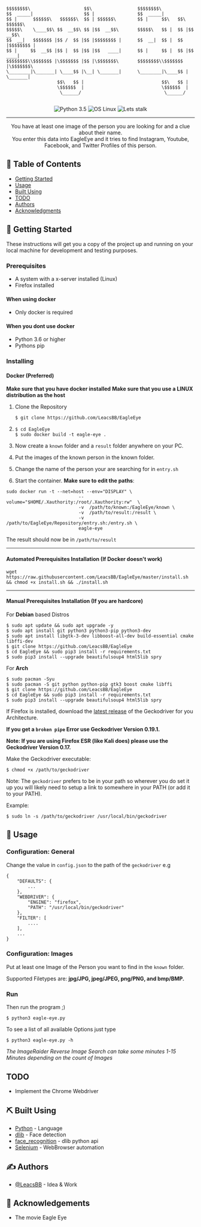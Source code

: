 ```
$$$$$$$$\                    $$\                 $$$$$$$$\                    
$$  _____|                   $$ |                $$  _____|                   
$$ |      $$$$$$\   $$$$$$\  $$ | $$$$$$\        $$ |     $$\   $$\  $$$$$$\  
$$$$$\    \____$$\ $$  __$$\ $$ |$$  __$$\       $$$$$\   $$ |  $$ |$$  __$$\ 
$$  __|   $$$$$$$ |$$ /  $$ |$$ |$$$$$$$$ |      $$  __|  $$ |  $$ |$$$$$$$$ |
$$ |     $$  __$$ |$$ |  $$ |$$ |$$   ____|      $$ |     $$ |  $$ |$$   ____|
$$$$$$$$\\$$$$$$$ |\$$$$$$$ |$$ |\$$$$$$$\       $$$$$$$$\\$$$$$$$ |\$$$$$$$\ 
\________|\_______| \____$$ |\__| \_______|      \________|\____$$ | \_______|
                   $$\   $$ |                             $$\   $$ |          
                   \$$$$$$  |                             \$$$$$$  |          
                    \______/                               \______/         
                                                                      
```

<div align="center">

![Python 3.5](https://img.shields.io/badge/Python-3.6%2B-blue.svg)
![OS Linux](https://img.shields.io/badge/Supported%20OS-Linux-yellow.svg)
![Lets stalk](https://img.shields.io/badge/Stalkermode-Activated-red.svg)

</div>

---

<p align="center"> You have at least one image of the person you are looking for and a clue about their name. 
<br>
You enter this data into EagleEye and it tries to find Instagram, Youtube, Facebook, and Twitter Profiles of this person.
    <br> 
</p>

## 📝 Table of Contents
- [Getting Started](#getting_started)
- [Usage](#usage)
- [Built Using](#built_using)
- [TODO](#todo)
- [Authors](#authors)
- [Acknowledgments](#acknowledgement)


## 🏁 Getting Started <a name = "getting_started"></a>
These instructions will get you a copy of the project up and running on your local machine for development and testing purposes.

### Prerequisites

- A system with a x-server installed (Linux)
- Firefox installed

#### When using docker
- Only docker is required

#### When you dont use docker
- Python 3.6 or higher
- Pythons pip


### Installing

#### Docker (Preferred)
**Make sure that you have docker installed**
**Make sure that you use a LINUX distribution as the host**
1. Clone the Repository

   ``` $ git clone https://github.com/LeacsBB/EagleEye ```
2. ```
   $ cd EagleEye
   $ sudo docker build -t eagle-eye .
   ```
3. Now create a `known` folder and a `result` folder anywhere on your PC.
4. Put the images of the known person in the known folder.
5. Change the name of the person your are searching for in `entry.sh`
6. Start the container. **Make sure to edit the paths**:
```
sudo docker run -t --net=host --env="DISPLAY" \
                           --volume="$HOME/.Xauthority:/root/.Xauthority:rw"  \
                           -v  /path/to/known:/EagleEye/known \
                           -v  /path/to/result:/result \
                           -v /path/to/EagleEye/Repository/entry.sh:/entry.sh \
                           eagle-eye

```

The result should now be in `/path/to/result`

---

#### Automated Prerequisites Installation (If Docker doesn't work)
```
wget https://raw.githubusercontent.com/LeacsBB/EagleEye/master/install.sh && chmod +x install.sh && ./install.sh
```

---

#### Manual Prerequisites Installation (If you are hardcore)

For **Debian** based Distros
```
$ sudo apt update && sudo apt upgrade -y
$ sudo apt install git python3 python3-pip python3-dev
$ sudo apt install libgtk-3-dev libboost-all-dev build-essential cmake libffi-dev
$ git clone https://github.com/LeacsBB/EagleEye
$ cd EagleEye && sudo pip3 install -r requirements.txt
$ sudo pip3 install --upgrade beautifulsoup4 html5lib spry
```

For **Arch**
```
$ sudo pacman -Syu
$ sudo pacman -S git python python-pip gtk3 boost cmake libffi
$ git clone https://github.com/LeacsBB/EagleEye
$ cd EagleEye && sudo pip3 install -r requirements.txt
$ sudo pip3 install --upgrade beautifulsoup4 html5lib spry
```


If Firefox is installed, download the [latest release](https://github.com/mozilla/geckodriver/releases/latest) of the Geckodriver for you Architecture.

**If you get a `broken pipe` Error use Geckodriver Version 0.19.1.**

**Note: If you are using Firefox ESR (like Kali does) please use the Geckodriver Version 0.17.**

Make the Geckodriver executable:
```
$ chmod +x /path/to/geckodriver
```

Note: The `geckodriver` prefers to be in your path so wherever you do set it up you will likely need to setup a link to somewhere in your PATH (or add it to your PATH).

Example:
```
$ sudo ln -s /path/to/geckodriver /usr/local/bin/geckodriver
```


## 🎈 Usage <a name="usage"></a>

### Configuration: General

Change the value in `config.json` to the path of the `geckodriver` e.g
```
{
    "DEFAULTS": {
        ...
    },
    "WEBDRIVER": {
        "ENGINE": "firefox",
        "PATH": "/usr/local/bin/geckodriver"
    },
    "FILTER": [
        ....
    ],
    ...
}
```

### Configuration: Images

Put at least one Image of the Person you want to find in the `known` folder.

Supported Filetypes are: **jpg/JPG, jpeg/JPEG, png/PNG, and bmp/BMP.**

### Run

Then run the program ;)
```
$ python3 eagle-eye.py
```

To see a list of all available Options just type
```
$ python3 eagle-eye.py -h
```

*The ImageRaider Reverse Image Search can take some minutes 1-15 Minutes depending on the count of Images*


## TODO <a name = "todo"></a>
* Implement the Chrome Webdriver

## ⛏️ Built Using <a name = "built_using"></a>
- [Python](https://www.python.org/) - Language
- [dlib](http://dlib.net/) - Face detection
- [face_recognition](https://github.com/ageitgey/face_recognition) - dlib python api
- [Selenium](https://www.seleniumhq.org/) - WebBrowser automation

## ✍️ Authors <a name = "authors"></a>
- [@LeacsBB](https://github.com/LeacsBB) - Idea & Work

## 🎉 Acknowledgements <a name = "acknowledgement"></a>
- The movie Eagle Eye
